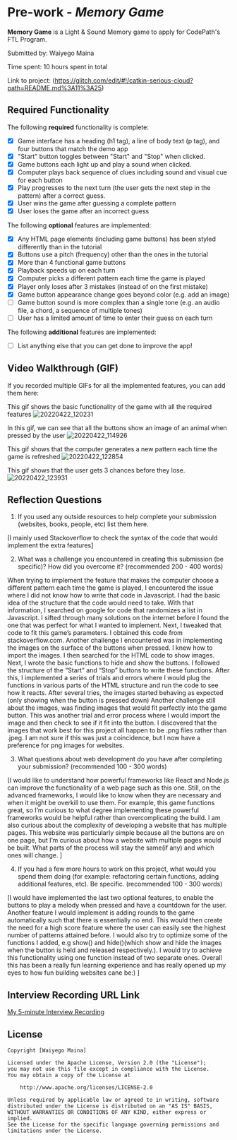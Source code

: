 # Pre-work - *Memory Game*

**Memory Game** is a Light & Sound Memory game to apply for CodePath's FTL Program. 

Submitted by: Waiyego Maina

Time spent: 10 hours spent in total

Link to project: (https://glitch.com/edit/#!/catkin-serious-cloud?path=README.md%3A11%3A25)

## Required Functionality

The following **required** functionality is complete:

* [x] Game interface has a heading (h1 tag), a line of body text (p tag), and four buttons that match the demo app
* [x] "Start" button toggles between "Start" and "Stop" when clicked. 
* [x] Game buttons each light up and play a sound when clicked. 
* [x] Computer plays back sequence of clues including sound and visual cue for each button
* [x] Play progresses to the next turn (the user gets the next step in the pattern) after a correct guess. 
* [x] User wins the game after guessing a complete pattern
* [x] User loses the game after an incorrect guess

The following **optional** features are implemented:

* [x] Any HTML page elements (including game buttons) has been styled differently than in the tutorial
* [x] Buttons use a pitch (frequency) other than the ones in the tutorial
* [x] More than 4 functional game buttons
* [x] Playback speeds up on each turn
* [x] Computer picks a different pattern each time the game is played
* [x] Player only loses after 3 mistakes (instead of on the first mistake)
* [x] Game button appearance change goes beyond color (e.g. add an image)
* [ ] Game button sound is more complex than a single tone (e.g. an audio file, a chord, a sequence of multiple tones)
* [ ] User has a limited amount of time to enter their guess on each turn

The following **additional** features are implemented:

- [ ] List anything else that you can get done to improve the app!

## Video Walkthrough (GIF)

If you recorded multiple GIFs for all the implemented features, you can add them here:

This gif shows the basic functionality of the game with all the required features
![20220422_120231](https://user-images.githubusercontent.com/77775666/164703062-070f3fd4-351b-466c-9d80-442b6da0ac81.gif) 

In this gif, we can see that all the buttons show an image of an animal when pressed by the user
![20220422_114926](https://user-images.githubusercontent.com/77775666/164702931-586c275c-a805-4412-acd6-202c85b3d8b3.gif)

This gif shows that the computer generates a new pattern each time the game is refreshed
![20220422_122854](https://user-images.githubusercontent.com/77775666/164703345-9332cdce-d18c-4865-bd18-2ddd9ce2097a.gif)

This gif shows that the user gets 3 chances before they lose.
![20220422_123931](https://user-images.githubusercontent.com/77775666/164703471-91af6846-5c2d-4a79-b533-867a0588122b.gif)

## Reflection Questions



1. If you used any outside resources to help complete your submission (websites, books, people, etc) list them here. 

[I mainly used Stackoverflow to check the syntax of the code that would implement the extra features]

2. What was a challenge you encountered in creating this submission (be specific)? How did you overcome it? (recommended 200 - 400 words) 


When trying to implement the feature that makes the computer choose a different pattern each time the game is played, 
I encountered the issue where I did not know how to write that code in Javascript. I had the basic idea of the structure 
that the code would need to take. With that information, I searched on google for code that randomizes a list in Javascript. 
I sifted through many solutions on the internet before I found the one that was perfect for what I wanted to implement. 
Next, I tweaked that code to fit this game’s parameters. I obtained this code from stackoverflow.com.
	Another challenge I encountered was in implementing the images on the surface of the buttons when pressed. I knew how 
  to import the images. I then searched for the HTML code to show images. Next, I wrote the basic functions to hide and show the buttons. 
  I followed the structure of the “Start” and “Stop” buttons to write these functions. After this, I implemented a series of trials and errors where 
  I would plug the functions in various parts of the HTML structure and run the code to see how it reacts. After several tries, the images started 
  behaving as expected (only showing when the button is pressed down)
	Another challenge still about the images, was finding images that would fit perfectly into the game button. This was another trial and error process 
  where I would import the image and then check to see if it fit into the button. I discovered that the images that work best for this project all 
  happen to be .png files rather than .jpeg. I am not sure if this was just a coincidence, but I now have a preference for png images for websites.


3. What questions about web development do you have after completing your submission? (recommended 100 - 300 words) 

[I would like to understand how powerful frameworks like React and Node.js can improve the functionality of a web page
such as this one. Still, on the advanced frameworks, I would like to know when they are necessary and when it might be 
overkill to use them. For example, this game functions great, so I’m curious to what degree implementing these powerful 
frameworks would be helpful rather than overcomplicating the build.
I am also curious about the complexity of developing a website that has multiple pages. This website was particularly 
simple because all the buttons are on one page, but I’m curious about how a website with multiple pages would be built.
What parts of the process will stay the same(if any) and which ones will change.
]

4. If you had a few more hours to work on this project, what would you spend them doing (for example: refactoring certain functions, adding additional features, etc). Be specific. (recommended 100 - 300 words) 

[I would have implemented the last two optional features, to enable the buttons to play a melody when pressed and have a countdown 
for the user. Another feature I would implement is adding rounds to the game automatically such that there is essentially no end. 
This would then create the need for a high score feature where the user can easily see the highest number of patterns attained before.
I would also try to optimize some of the functions I added, e.g show() and hide()(which show and hide the images when the button is 
held and released respectively.). I would try to achieve this functionality using one function instead of two separate ones.
Overall this has been a really fun learning experience and has really opened up my eyes to how fun building websites cane be:)
]



## Interview Recording URL Link

[My 5-minute Interview Recording](https://www.loom.com/share/62d3434822e34178ba9eb5827ccdb4f3)


## License

    Copyright [Waiyego Maina]

    Licensed under the Apache License, Version 2.0 (the "License");
    you may not use this file except in compliance with the License.
    You may obtain a copy of the License at

        http://www.apache.org/licenses/LICENSE-2.0

    Unless required by applicable law or agreed to in writing, software
    distributed under the License is distributed on an "AS IS" BASIS,
    WITHOUT WARRANTIES OR CONDITIONS OF ANY KIND, either express or implied.
    See the License for the specific language governing permissions and
    limitations under the License.
